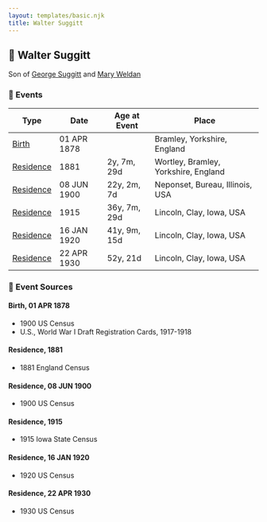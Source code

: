 ```yaml
---
layout: templates/basic.njk
title: Walter Suggitt
---
```

## 🔵 Walter Suggitt

Son of [George Suggitt](/people/4/48171276) and [Mary Weldan](/people/1/18538354)

### 📆 Events

Type | Date | Age at Event | Place
------ | ------ | ------ | ------
[Birth](#event-event-2) | 01 APR 1878 |  | Bramley, Yorkshire, England
[Residence](#event-event-0) | 1881 | 2y, 7m, 29d | Wortley, Bramley, Yorkshire, England
[Residence](#event-event-1) | 08 JUN 1900 | 22y, 2m, 7d | Neponset, Bureau, Illinois, USA
[Residence](#event-event-2) | 1915 | 36y, 7m, 29d | Lincoln, Clay, Iowa, USA
[Residence](#event-event-3) | 16 JAN 1920 | 41y, 9m, 15d | Lincoln, Clay, Iowa, USA
[Residence](#event-event-4) | 22 APR 1930 | 52y, 21d | Lincoln, Clay, Iowa, USA

### 📰 Event Sources

#### <a id="event-event-2"></a> Birth, 01 APR 1878
* 1900 US Census
* U.S., World War I Draft Registration Cards, 1917-1918

#### <a id="event-event-0"></a> Residence, 1881
* 1881 England Census

#### <a id="event-event-1"></a> Residence, 08 JUN 1900
* 1900 US Census

#### <a id="event-event-2"></a> Residence, 1915
* 1915 Iowa State Census

#### <a id="event-event-3"></a> Residence, 16 JAN 1920
* 1920 US Census

#### <a id="event-event-4"></a> Residence, 22 APR 1930
* 1930 US Census